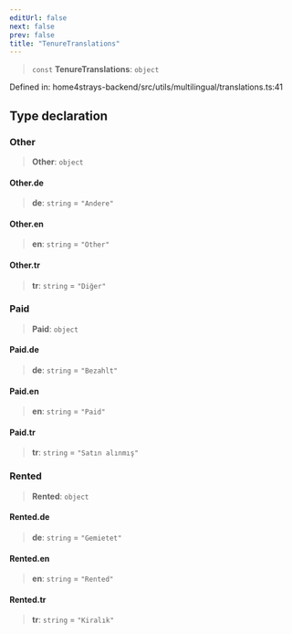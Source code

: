 ```yaml
---
editUrl: false
next: false
prev: false
title: "TenureTranslations"
---
```


> `const` **TenureTranslations**: `object`

Defined in: home4strays-backend/src/utils/multilingual/translations.ts:41

## Type declaration

### Other

> **Other**: `object`

#### Other.de

> **de**: `string` = `"Andere"`

#### Other.en

> **en**: `string` = `"Other"`

#### Other.tr

> **tr**: `string` = `"Diğer"`

### Paid

> **Paid**: `object`

#### Paid.de

> **de**: `string` = `"Bezahlt"`

#### Paid.en

> **en**: `string` = `"Paid"`

#### Paid.tr

> **tr**: `string` = `"Satın alınmış"`

### Rented

> **Rented**: `object`

#### Rented.de

> **de**: `string` = `"Gemietet"`

#### Rented.en

> **en**: `string` = `"Rented"`

#### Rented.tr

> **tr**: `string` = `"Kiralık"`
